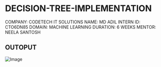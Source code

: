 # DECISION-TREE-IMPLEMENTATION
COMPANY: CODETECH IT SOLUTIONS
NAME: MD ADIL
INTERN ID: CTO6DN85
DOMAIN: MACHINE LEARNING
DURATION: 6 WEEKS
MENTOR: NEELA SANTOSH


## OUTOPUT

![Image](https://github.com/user-attachments/assets/69c6e726-a9a2-42ec-be8f-e5a00456a6cc)
